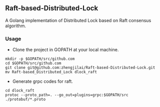 ## Raft-based-Distributed-Lock
A Golang implementation of Distributed Lock based on Raft consensus algorithm.

### Usage
- Clone the project in GOPATH at your local machine.
```shell
mkdir -p $GOPATH/src/github.com
cd $GOPATH/src/github.com
git clone git@github.com:zhengjilai/Raft-based-Distributed-Lock.git
mv Raft-based_Distributed_Lock dlock_raft
```

- Generate grpc codes for raft.
```shell
cd dlock_raft
protoc --proto_path=. --go_out=plugins=grpc:$GOPATH/src ./protobuf/*.proto
```
